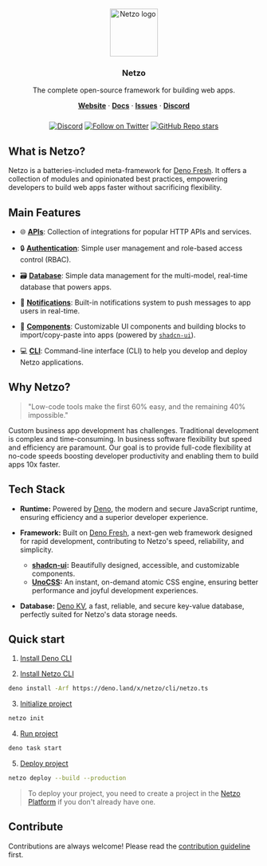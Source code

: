<div align="center" style="padding-top: 12px;">
  <a href="https://netzo.io" target="_blank">
    <img style="background: transparent; height: 96px;" src="https://netzo.io/logos/netzo-symbol-light.svg" alt="Netzo logo" />
  </a>
</div>

<h3 align="center">Netzo</h3>

<p align="center">
  The complete open-source framework for building web apps.
</p>

<p align="center">
  <a href="https://netzo.io"><strong>Website</strong></a> ·
  <a href="https://netzo.io/docs"><strong>Docs</strong></a> ·
  <a href="https://github.com/netzo/netzo/issues"><strong>Issues</strong></a> ·
  <a href="https://discord.gg/tbDUpRQCTk"><strong>Discord</strong></a>
</p>

<div align="center" style="margin-top: 24px;">

[![Discord](https://discord.com/api/guilds/1069584352415068251/widget.png)](https://discord.gg/tbDUpRQCTk)
[![Follow on Twitter](https://img.shields.io/twitter/follow/netzoio.svg?label=follow+netzoio)](https://twitter.com/netzoio)
[![GitHub Repo stars](https://img.shields.io/github/stars/netzo/netzo?style=social)](https://github.com/netzo/netzo)

</div>

## What is Netzo?

Netzo is a batteries-included meta-framework for
[Deno Fresh](https://fresh.deno.dev/). It offers a collection of modules and
opinionated best practices, empowering developers to build web apps faster
without sacrificing flexibility.

## Main Features

- 🌐 [**APIs**](/docs/modules/apis): Collection of integrations for popular HTTP
  APIs and services.

- 🔒 [**Authentication**](/docs/modules/authentication): Simple user management
  and role-based access control (RBAC).

- 🗃️ [**Database**](/products/database): Simple data management for the
  multi-model, real-time database that powers apps.

- 🔔 [**Notifications**](/docs/modules/notifications): Built-in notifications
  system to push messages to app users in real-time.

- 🧩 [**Components**](/docs/modules/components): Customizable UI components and
  building blocks to import/copy-paste into apps (powered by
  [`shadcn-ui`](https://ui.shadcn.com/)).

- 💻 [**CLI**](/docs/cli): Command-line interface (CLI) to help you develop and
  deploy Netzo applications.

## Why Netzo?

> "Low-code tools make the first 60% easy, and the remaining 40% impossible."

Custom business app development has challenges. Traditional development is
complex and time-consuming. In business software flexibility but speed and
efficiency are paramount. Our goal is to provide full-code flexibility at
no-code speeds boosting developer productivity and enabling them to build apps
10x faster.

## Tech Stack

- **Runtime:** Powered by [Deno](https://deno.com), the modern and secure
  JavaScript runtime, ensuring efficiency and a superior developer experience.

- **Framework:** Built on [Deno Fresh](https://fresh.deno.dev/), a next-gen web
  framework designed for rapid development, contributing to Netzo's speed,
  reliability, and simplicity.

  - **[shadcn-ui](https://ui.shadcn.com/):** Beautifully designed, accessible,
    and customizable components.
  - **[UnoCSS](https://unocss.dev/):** An instant, on-demand atomic CSS engine,
    ensuring better performance and joyful development experiences.

- **Database:** [Deno KV](https://deno.com/kv), a fast, reliable, and secure
  key-value database, perfectly suited for Netzo's data storage needs.

## Quick start

1. [Install Deno CLI](https://docs.deno.com/runtime/manual/getting_started/installation)

2. [Install Netzo CLI](https://netzo.io/docs/get-started/installation)

```bash
deno install -Arf https://deno.land/x/netzo/cli/netzo.ts
```

3. [Initialize project](https://netzo.io/docs/get-started/initialize-project)

```bash
netzo init
```

4. [Run project](https://netzo.io/docs/get-started/run-project)

```bash
deno task start
```

5. [Deploy project](https://netzo.io/docs/get-started/deploy-project)

```bash
netzo deploy --build --production
```

> To deploy your project, you need to create a project in the
> [Netzo Platform](https://app.netzo.io) if you don't already have one.

## Contribute

Contributions are always welcome! Please read the
[contribution guideline](https://github.com/netzo/netzo/blob/main/contributing.md)
first.

